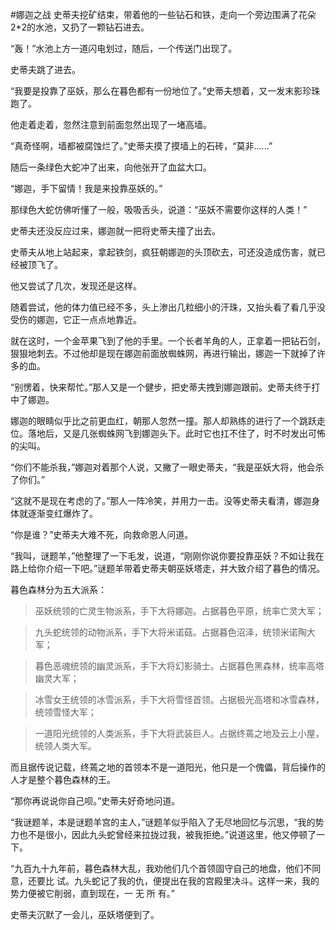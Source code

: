 #娜迦之战
史蒂夫挖矿结束，带着他的一些钻石和铁，走向一个旁边围满了花朵2*2的水池，又扔了一颗钻石进去。 
  
“轰！”水池上方一道闪电划过，随后，一个传送门出现了。

史蒂夫跳了进去。

“我要是投靠了巫妖，那么在暮色都有一份地位了。”史蒂夫想着，又一发末影珍珠跑了。

他走着走着，忽然注意到前面忽然出现了一堵高墙。

“真奇怪啊，墙都被腐蚀烂了。”史蒂夫摸了摸墙上的石砖，“莫非......”

随后一条绿色大蛇冲了出来，向他张开了血盆大口。

“娜迦，手下留情！我是来投靠巫妖的。”

那绿色大蛇仿佛听懂了一般，吸吸舌头，说道：“巫妖不需要你这样的人类！”

史蒂夫还没反应过来，娜迦就一把将史蒂夫撞了出去。

史蒂夫从地上站起来，拿起铁剑，疯狂朝娜迦的头顶砍去，可还没造成伤害，就已经被顶飞了。

他又尝试了几次，发现还是这样。

随着尝试，他的体力值已经不多，头上渗出几粒细小的汗珠，又抬头看了看几乎没受伤的娜迦，它正一点点地靠近。

就在这时，一个金苹果飞到了他的手里。一个长者羊角的人，正拿着一把钻石剑，狠狠地刺去。不过他却是现在娜迦前面放蜘蛛网，再进行输出，娜迦一下就掉了许多的血。

“别愣着，快来帮忙。”那人又是一个健步，把史蒂夫拽到娜迦跟前。史蒂夫终于打中了娜迦。

娜迦的眼睛似乎比之前更血红，朝那人忽然一撞。那人却熟练的进行了一个跳跃走位。落地后，又是几张蜘蛛网飞到娜迦头下。此时它也扛不住了，时不时发出可怖的尖叫。

“你们不能杀我，”娜迦对着那个人说，又撇了一眼史蒂夫，“我是巫妖大将，他会杀了你们。”

“这就不是现在考虑的了。”那人一阵冷笑，并用力一击。没等史蒂夫看清，娜迦身体就逐渐变红爆炸了。

“你是谁？”史蒂夫大难不死，向救命恩人问道。

“我叫，谜题羊，”他整理了一下毛发，说道，“刚刚你说你要投靠巫妖？不如让我在路上给你介绍一下吧。”谜题羊带着史蒂夫朝巫妖塔走，并大致介绍了暮色的情况。

暮色森林分为五大派系：

> 巫妖统领的亡灵生物派系，手下大将娜迦。占据暮色平原，统率亡灵大军；

> 九头蛇统领的动物派系，手下大将米诺菇。占据暮色沼泽，统领米诺陶大军；

> 暮色恶魂统领的幽灵派系，手下大将幻影骑士。占据暮色黑森林，统率高塔幽灵大军；

> 冰雪女王统领的冰雪派系，手下大将雪怪首领。占据极光高塔和冰雪森林，统领雪怪大军；

> 一道阳光统领的人类派系，手下大将武装巨人。占据终蔫之地及云上小屋，统领人类大军。

而且据传说记载，终蔫之地的首领本不是一道阳光，他只是一个傀儡，背后操作的人才是整个暮色森林的王。

“那你再说说你自己呗。”史蒂夫好奇地问道。

“我谜题羊，本是谜题羊宫的主人，”谜题羊似乎陷入了无尽地回忆与沉思，“我的势力也不是很小，因此九头蛇曾经来拉拢过我，被我拒绝。”说道这里，他又停顿了一下。

“九百九十九年前，暮色森林大乱，我劝他们几个首领固守自己的地盘，他们不同意，还要比 试。九头蛇记了我的仇，便提出在我的宫殿里决斗。这样一来，我的势力便被它削弱，直到现在，一 无 所 有。”

史蒂夫沉默了一会儿，巫妖塔便到了。
